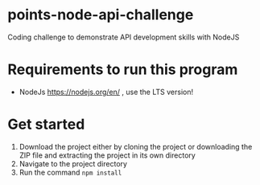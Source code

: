 # points-node-api-challenge

Coding challenge to demonstrate API development skills with NodeJS

# Requirements to run this program

-   NodeJs https://nodejs.org/en/ , use the LTS version!

# Get started

1. Download the project either by cloning the project or downloading the ZIP file and extracting the project in its own directory
2. Navigate to the project directory
3. Run the command `npm install`
